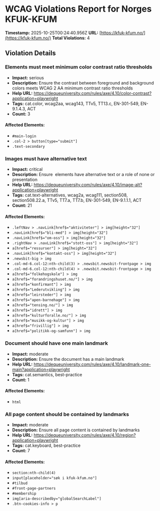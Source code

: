 # WCAG Violations Report for Norges KFUK-KFUM

**Timestamp:** 2025-10-25T00:24:40.956Z
**URL:** [https://kfuk-kfum.no/](https://kfuk-kfum.no/)
**Total Violations:** 4

## Violation Details

### Elements must meet minimum color contrast ratio thresholds

- **Impact:** serious
- **Description:** Ensure the contrast between foreground and background colors meets WCAG 2 AA minimum contrast ratio thresholds
- **Help URL:** https://dequeuniversity.com/rules/axe/4.10/color-contrast?application=playwright
- **Tags:** cat.color, wcag2aa, wcag143, TTv5, TT13.c, EN-301-549, EN-9.1.4.3, ACT
- **Count:** 3

#### Affected Elements:

- `#main-login`
- `.col-2 > button[type="submit"]`
- `.text-secondary`

### Images must have alternative text

- **Impact:** critical
- **Description:** Ensure <img> elements have alternative text or a role of none or presentation
- **Help URL:** https://dequeuniversity.com/rules/axe/4.10/image-alt?application=playwright
- **Tags:** cat.text-alternatives, wcag2a, wcag111, section508, section508.22.a, TTv5, TT7.a, TT7.b, EN-301-549, EN-9.1.1.1, ACT
- **Count:** 21

#### Affected Elements:

- `.leftNav > .navLink[href$="aktiviteter"] > img[height="32"]`
- `.navLink[href$="bli-med"] > img[height="32"]`
- `.navLink[href$="om-oss"] > img[height="32"]`
- `.rightNav > .navLink[href$="stott-oss"] > img[height="32"]`
- `a[href$="ressurser"] > img[height="32"]`
- `.navLink[href$="kontakt-oss"] > img[height="32"]`
- `.newsbit-big > img`
- `.col-md-6.col-12:nth-child(3) > .newsbit.newsbit-frontpage > img`
- `.col-md-6.col-12:nth-child(4) > .newsbit.newsbit-frontpage > img`
- `a[href$="folkehogskole"] > img`
- `a[href$="forandringshuset.no/"] > img`
- `a[href$="konfirmant"] > img`
- `a[href$="Lederutvikling"] > img`
- `a[href$="leirsteder"] > img`
- `a[href$="apen-barnehage"] > img`
- `a[href$="tensing.no/"] > img`
- `a[href$="idrett"] > img`
- `a[href$="kulturforalle.no/"] > img`
- `a[href$="musikk-og-kultur"] > img`
- `a[href$="frivillig"] > img`
- `a[href$="politikk-og-samfunn"] > img`

### Document should have one main landmark

- **Impact:** moderate
- **Description:** Ensure the document has a main landmark
- **Help URL:** https://dequeuniversity.com/rules/axe/4.10/landmark-one-main?application=playwright
- **Tags:** cat.semantics, best-practice
- **Count:** 1

#### Affected Elements:

- `html`

### All page content should be contained by landmarks

- **Impact:** moderate
- **Description:** Ensure all page content is contained by landmarks
- **Help URL:** https://dequeuniversity.com/rules/axe/4.10/region?application=playwright
- **Tags:** cat.keyboard, best-practice
- **Count:** 7

#### Affected Elements:

- `section:nth-child(4)`
- `input[placeholder="søk i kfuk-kfum.no"]`
- `#tilbud`
- `#front-page-partners`
- `#membership`
- `img[aria-describedby="globalSearchLabel"]`
- `.btn-cookies-info > p`
